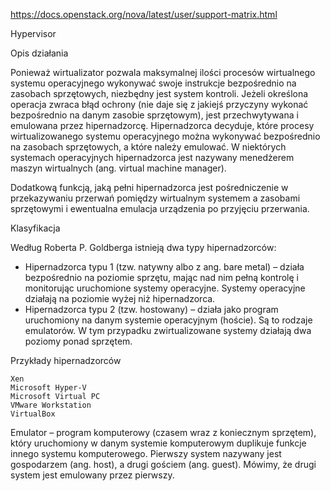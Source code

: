 https://docs.openstack.org/nova/latest/user/support-matrix.html

Hypervisor

Opis działania

Ponieważ wirtualizator pozwala maksymalnej ilości procesów wirtualnego systemu operacyjnego wykonywać swoje instrukcje bezpośrednio na zasobach sprzętowych, 
niezbędny jest system kontroli. Jeżeli określona operacja zwraca błąd ochrony (nie daje się z jakiejś przyczyny wykonać bezpośrednio na danym zasobie sprzętowym), 
jest przechwytywana i emulowana przez hipernadzorcę. Hipernadzorca decyduje, które procesy wirtualizowanego systemu operacyjnego można wykonywać bezpośrednio 
na zasobach sprzętowych, a które należy emulować. W niektórych systemach operacyjnych hipernadzorca jest nazywany menedżerem maszyn wirtualnych 
(ang. virtual machine manager).

Dodatkową funkcją, jaką pełni hipernadzorca jest pośredniczenie w przekazywaniu przerwań pomiędzy wirtualnym systemem a zasobami sprzętowymi i ewentualna 
emulacja urządzenia po przyjęciu przerwania.

Klasyfikacja

Według Roberta P. Goldberga istnieją dwa typy hipernadzorców:

 -   Hipernadzorca typu 1 (tzw. natywny albo z ang. bare metal) – działa bezpośrednio na poziomie sprzętu, mając nad nim pełną kontrolę i monitorując uruchomione 
                           systemy operacyjne. Systemy operacyjne działają na poziomie wyżej niż hipernadzorca.
 -   Hipernadzorca typu 2 (tzw. hostowany) – działa jako program uruchomiony na danym systemie operacyjnym (hoście). Są to rodzaje emulatorów. 
                           W tym przypadku zwirtualizowane systemy działają dwa poziomy ponad sprzętem.


Przykłady hipernadzorców

    Xen
    Microsoft Hyper-V
    Microsoft Virtual PC
    VMware Workstation
    VirtualBox
    
Emulator – program komputerowy (czasem wraz z koniecznym sprzętem), który uruchomiony w danym systemie komputerowym duplikuje funkcje innego systemu komputerowego. 
Pierwszy system nazywany jest gospodarzem (ang. host), a drugi gościem (ang. guest). Mówimy, że drugi system jest emulowany przez pierwszy. 
    
    
